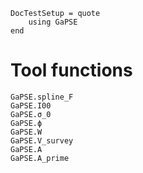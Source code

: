 ```@meta
DocTestSetup = quote
    using GaPSE
end
```

# Tool functions

```@docs
GaPSE.spline_F
GaPSE.I00
GaPSE.σ_0
GaPSE.ϕ
GaPSE.W
GaPSE.V_survey
GaPSE.A
GaPSE.A_prime
```